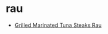 # rau

 * [Grilled Marinated Tuna Steaks Rau](../index/g/grilled-marinated-tuna-steaks-rau-13252.json)
